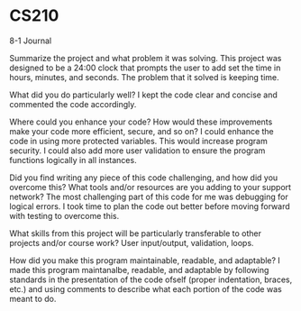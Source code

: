 # CS210
8-1 Journal


Summarize the project and what problem it was solving.
This project was designed to be a 24:00 clock that prompts the user to add set the time in hours, minutes, and seconds.
The problem that it solved is keeping time. 

What did you do particularly well?
I kept the code clear and concise and commented the code accordingly.

Where could you enhance your code? How would these improvements make your code more efficient, secure, and so on?
I could enhance the code in using more protected variables. This would increase program security. I could also add more user validation to ensure the program functions logically in all instances. 

Did you find writing any piece of this code challenging, and how did you overcome this? What tools and/or resources are you adding to your support network?
The most challenging part of this code for me was debugging for logical errors. I took time to plan the code out better before moving forward with testing to overcome this. 

What skills from this project will be particularly transferable to other projects and/or course work?
User input/output, validation, loops. 

How did you make this program maintainable, readable, and adaptable?
I made this program maintanalbe, readable, and adaptable by following standards in the presentation of the code ofself (proper indentation, braces, etc.) and using comments to describe what each portion of the code was meant to do. 
